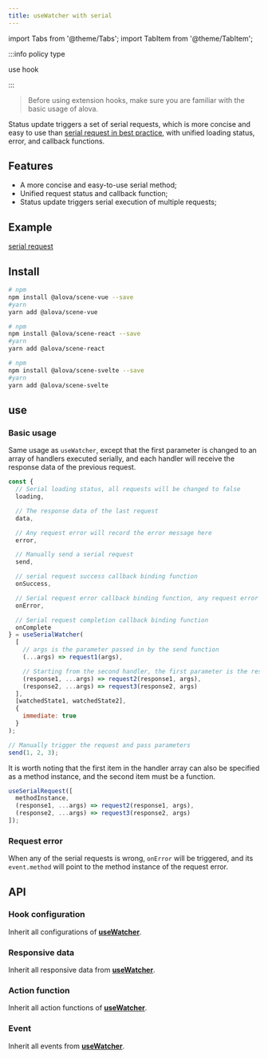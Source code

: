 ```yaml
---
title: useWatcher with serial
---
```


import Tabs from '@theme/Tabs';
import TabItem from '@theme/TabItem';

:::info policy type

use hook

:::

> Before using extension hooks, make sure you are familiar with the basic usage of alova.

Status update triggers a set of serial requests, which is more concise and easy to use than [serial request in best practice](/tutorial/best-practice/skills), with unified loading status, error, and callback functions.

## Features

- A more concise and easy-to-use serial method;
- Unified request status and callback function;
- Status update triggers serial execution of multiple requests;

## Example

[serial request](/tutorial/example/serial-request)

## Install

<Tabs groupId="framework">
<TabItem value="1" label="vue">

```bash
# npm
npm install @alova/scene-vue --save
#yarn
yarn add @alova/scene-vue

```

</TabItem>
<TabItem value="2" label="react">

```bash
# npm
npm install @alova/scene-react --save
#yarn
yarn add @alova/scene-react

```

</TabItem>

<TabItem value="3" label="svelte">

```bash
# npm
npm install @alova/scene-svelte --save
#yarn
yarn add @alova/scene-svelte

```

</TabItem>
</Tabs>

## use

### Basic usage

Same usage as `useWatcher`, except that the first parameter is changed to an array of handlers executed serially, and each handler will receive the response data of the previous request.

```javascript
const {
  // Serial loading status, all requests will be changed to false
  loading,

  // The response data of the last request
  data,

  // Any request error will record the error message here
  error,

  // Manually send a serial request
  send,

  // serial request success callback binding function
  onSuccess,

  // Serial request error callback binding function, any request error will trigger it
  onError,

  // Serial request completion callback binding function
  onComplete
} = useSerialWatcher(
  [
    // args is the parameter passed in by the send function
    (...args) => request1(args),

    // Starting from the second handler, the first parameter is the response data of the previous request, and args is received from the second
    (response1, ...args) => request2(response1, args),
    (response2, ...args) => request3(response2, args)
  ],
  [watchedState1, watchedState2],
  {
    immediate: true
  }
);

// Manually trigger the request and pass parameters
send(1, 2, 3);
```

It is worth noting that the first item in the handler array can also be specified as a method instance, and the second item must be a function.

```javascript
useSerialRequest([
  methodInstance,
  (response1, ...args) => request2(response1, args),
  (response2, ...args) => request3(response2, args)
]);
```

### Request error

When any of the serial requests is wrong, `onError` will be triggered, and its `event.method` will point to the method instance of the request error.

## API

### Hook configuration

Inherit all configurations of [**useWatcher**](/api/core-hooks#usewatcher).

### Responsive data

Inherit all responsive data from [**useWatcher**](/api/core-hooks#usewatcher).

### Action function

Inherit all action functions of [**useWatcher**](/api/core-hooks#usewatcher).

### Event

Inherit all events from [**useWatcher**](/api/core-hooks#usewatcher).
